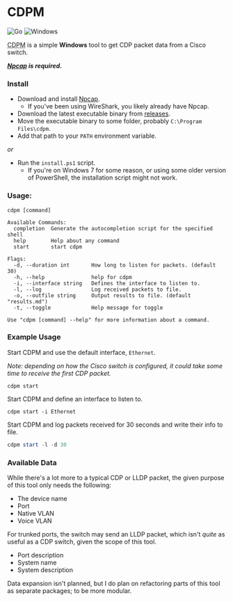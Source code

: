 # CDPM
![Go](https://img.shields.io/badge/Go-00ADD8?style=for-the-badge&logo=go&logoColor=white
) ![Windows](https://img.shields.io/badge/Windows-0078D6?style=for-the-badge&logo=windows&logoColor=white)

<abbr title='Cisco Discovery Packet Monitor'>CDPM</abbr> is a simple **Windows** tool to get CDP packet data from a Cisco switch. 

***[Npcap](https://npcap.com/#download) is required.***

### Install
- Download and install [Npcap](https://npcap.com/#download).
  - If you've been using WireShark, you likely already have Npcap.
- Download the latest executable binary from [releases](https://github.com/aboxofsox/cdpm/releases).
- Move the executable binary to some folder, probably `C:\Program Files\cdpm`.
- Add that path to your `PATH` environment variable.

*or*

- Run the `install.ps1` script.
  - If you're on Windows 7 for some reason, or using some older version of PowerShell, the installation script might not work.


### Usage:
```
cdpm [command]

Available Commands:
  completion  Generate the autocompletion script for the specified shell
  help        Help about any command
  start       start cdpm

Flags:
  -d, --duration int       How long to listen for packets. (default 30)
  -h, --help               help for cdpm
  -i, --interface string   Defines the interface to listen to.
  -l, --log                Log received packets to file.
  -o, --outfile string     Output results to file. (default "results.md")
  -t, --toggle             Help message for toggle

Use "cdpm [command] --help" for more information about a command.
```


### Example Usage
Start CDPM and use the default interface, `Ethernet`.

*Note: depending on how the Cisco switch is configured, it could take some time to receive the first CDP packet.*
```
cdpm start
```
Start CDPM and define an interface to listen to.
```
cdpm start -i Ethernet
```
Start CDPM and log packets received for 30 seconds and write their info to file.
```ps1
cdpm start -l -d 30
```

### Available Data
While there's a lot more to a typical CDP or LLDP packet, the given purpose of this tool only needs the following:

- The device name
- Port
- Native VLAN
- Voice VLAN

For trunked ports, the switch may send an LLDP packet, which isn't *quite* as useful as a CDP switch, given the scope of this tool.

- Port description
- System name
- System description

Data expansion isn't planned, but I do plan on refactoring parts of this tool as separate packages; to be more modular. 


